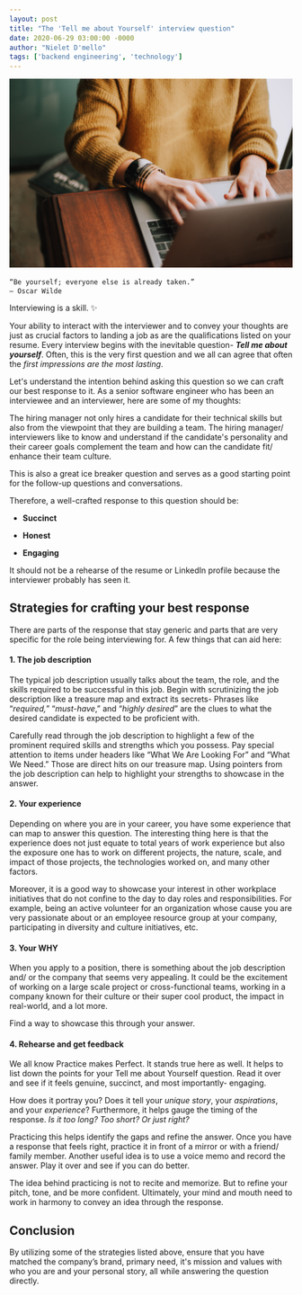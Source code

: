 ```yaml
---
layout: post
title: "The 'Tell me about Yourself' interview question"
date: 2020-06-29 03:00:00 -0000
author: "Nielet D'mello"
tags: ['backend engineering', 'technology']
---
```


![Tell me about yourself](/images/tell-me-about-yourself.jpg  "Photo by Christin Hume on Unsplash")

  

    “Be yourself; everyone else is already taken.” 
    ― Oscar Wilde

Interviewing is a skill. :sparkles:
 
Your ability to interact with the interviewer and to convey your thoughts are just as crucial factors to landing a job as are the qualifications listed on your resume.
Every interview begins with the inevitable question- ***Tell me about yourself***. Often, this is the very first question and we all can agree that often the *first impressions are the most lasting*.

Let's understand the intention behind asking this question so we can craft our best response to it.
As a senior software engineer who has been an interviewee and an interviewer, here are some of my thoughts:

The hiring manager not only hires a candidate for their technical skills but also from the viewpoint that they are building a team. 
The hiring manager/ interviewers like to know and understand if the candidate's personality and their career goals complement the team and how can the candidate fit/ enhance their team culture.

This is also a great ice breaker question and serves as a good starting point for the follow-up questions and conversations.

Therefore, a well-crafted response to this question should be:

- **Succinct**

- **Honest**

- **Engaging**


It should not be a rehearse of the resume or LinkedIn profile because the interviewer probably has seen it.


## Strategies for crafting your best response

There are parts of the response that stay generic and parts that are very specific for the role being interviewing for. A few things that can aid here:

#### 1. The job description
    
The typical job description usually talks about the team, the role, and the skills required to be successful in this job. Begin with scrutinizing the job description like a treasure map and extract its secrets- Phrases like “*required,*” “*must-have*,” and “*highly desired*” are the clues to what the desired candidate is expected to be proficient with.

Carefully read through the job description to highlight a few of the prominent required skills and strengths which you possess.
Pay special attention to items under headers like “What We Are Looking For” and “What We Need.” Those are direct hits on our treasure map.
Using pointers from the job description can help to highlight your strengths to showcase in the answer.

#### 2. Your experience
    
Depending on where you are in your career, you have some experience that can map to answer this question. The interesting thing here is that the experience does not just equate to total years of work experience but also the exposure one has to work on different projects, the nature, scale, and impact of those projects, the technologies worked on, and many other factors. 

Moreover, it is a good way to showcase your interest in other workplace initiatives that do not confine to the day to day roles and responsibilities. For example, being an active volunteer for an organization whose cause you are very passionate about or an employee resource group at your company, participating in diversity and culture initiatives, etc.

#### 3. Your WHY

When you apply to a position, there is something about the job description and/ or the company that seems very appealing. It could be the excitement of working on a large scale project or cross-functional teams, working in a company known for their culture or their super cool product, the impact in real-world, and a lot more.

Find a way to showcase this through your answer.

#### 4. Rehearse and get feedback

We all know Practice makes Perfect. It stands true here as well.
It helps to list down the points for your Tell me about Yourself question. Read it over and see if it feels genuine, succinct, and most importantly- engaging.

How does it portray you? Does it tell your *unique story*, your *aspirations*, and your *experience*?
Furthermore, it helps gauge the timing of the response. *Is it too long? Too short? Or just right?*

Practicing this helps identify the gaps and refine the answer. Once you have a response that feels right, practice it in front of a mirror or with a friend/ family member.
Another useful idea is to use a voice memo and record the answer. Play it over and see if you can do better.

The idea behind practicing is not to recite and memorize. But to refine your pitch, tone, and be more confident.
Ultimately, your mind and mouth need to work in harmony to convey an idea through the response.


## Conclusion

By utilizing some of the strategies listed above, ensure that you have matched the company’s brand, primary need, it's mission and values with who you are and your personal story, all while answering the question directly.
